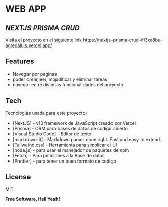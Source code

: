 

# WEB APP
## _NEXTJS PRISMA CRUD_


Visita el proyecto en el siguiente link 
https://nextjs-prisma-crud-ifi3xe8bu-agredaluis.vercel.app/


## Features

- Navegar por paginas
- poder crear,leer, mopdificar y eliminar tareas
- navegar entre distintas funcionalidades del proyecto

## Tech

Tecnologias usada para este proyecto:

- [NextJS] - v13 framework de JavaScript creado por Vercel
- [Prisma] - ORM para bases de datos de codigo abierto
- [Visual Studio Code] - Editor de texto
- [markdown-it] - Markdown parser done right. Fast and easy to extend.
- [Tailweind.css] - Herramienta para simplicar el UI
- [node.js] - para usar el manejador de paquetes de npm
- [Fetch] - Para peticiones a la Base de datos
- [Prettier] - para tener un buen formato de codigo


## License

MIT

**Free Software, Hell Yeah!**




